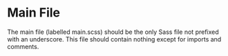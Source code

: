 # Main File

The main file (labelled main.scss) should be the only Sass file not prefixed with an underscore. 
This file should contain nothing except for imports and comments.